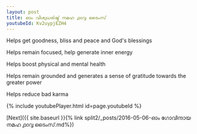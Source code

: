 ```yaml
---
layout: post
title: ഓം വിശ്വധര്ഷ്ട് നമഹ ൧൦൮ ടൈംസ്
youtubeId: Kv2uypjEZH4
---
```

 
 
Helps get goodness, bliss and peace and God's blessings
 
Helps remain focused, help generate inner energy 
 
Helps boost physical and mental health 
 
Helps remain grounded and generates a sense of gratitude towards the greater power 
 
Helps reduce bad karma
 
 
 
 


{% include youtubePlayer.html id=page.youtubeId %}
 
[Next]({{ site.baseurl }}{% link  split2/_posts/2016-05-06-ഓം ഗോവിന്ദായ നമഹ ൧൦൮ ടൈംസ്.md%})
 
